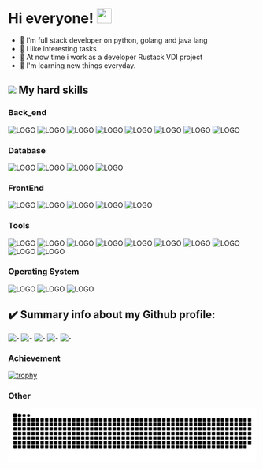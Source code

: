 # Hi everyone!  <img src="https://camo.githubusercontent.com/e8e7b06ecf583bc040eb60e44eb5b8e0ecc5421320a92929ce21522dbc34c891/68747470733a2f2f6d656469612e67697068792e636f6d2f6d656469612f6876524a434c467a6361737252346961377a2f67697068792e676966" width="30" height="30"/>
- 🌱 I’m full stack developer on  python, golang and java lang
- 🐾 I like interesting tasks
- 👷 At now time i work as a developer Rustack VDI project
- 👯 I'm learning new things everyday.

## <img src="https://user-images.githubusercontent.com/74137018/200009885-976f538f-cc1b-4944-9b3e-a86587dc59a5.png" width="30px" /> My hard skills
### Back_end
<img src="https://img.shields.io/badge/PYTHON-333333?style=for-the-badge&logo=PYTHON&logoColor=3776AB" alt="LOGO"/> <img src="https://img.shields.io/badge/DJANGO-333333?style=for-the-badge&logo=DJANGO&logoColor=092E20" alt="LOGO"/> <img src="https://img.shields.io/badge/DJANGO_REST_FRAMEWORK-333333?style=for-the-badge&logo=PYTHON&logoColor=FFFFFF" alt="LOGO"/> <img src="https://img.shields.io/badge/DJANGO_CHANNELS-333333?style=for-the-badge&logo=PYTHON&logoColor=FFFFFF" alt="LOGO"/> <img src="https://img.shields.io/badge/FAST API-333333?style=for-the-badge&logo=FASTAPI&logoColor=009688" alt="LOGO"/> <img src="https://img.shields.io/badge/FLASK-333333?style=for-the-badge&logo=FLASK&logoColor=FFFFFF" alt="LOGO"/> <img src="https://img.shields.io/badge/GO-333333?style=for-the-badge&logo=GO&logoColor=00ADD8" alt="LOGO"/> <img src="https://img.shields.io/badge/JAVA-333333?style=for-the-badge&logo=&logoColor=00ADD8" alt="LOGO"/>

### Database
<img src="https://img.shields.io/badge/POSTGRESQL-333333?style=for-the-badge&logo=PostgreSQL&logoColor=4169E1" alt="LOGO"/> <img src="https://img.shields.io/badge/MySQL-333333?style=for-the-badge&logo=MYSQL&logoColor=4479A1" alt="LOGO"/> <img src="https://img.shields.io/badge/REDIS-333333?style=for-the-badge&logo=REDIS&logoColor=DC382D" alt="LOGO"/> <img src="https://img.shields.io/badge/MONGODB-333333?style=for-the-badge&logo=MONGODB&logoColor=47A248" alt="LOGO"/>

### FrontEnd
<img src="https://img.shields.io/badge/HTML5-333333?style=for-the-badge&logo=HTML5&logoColor=#E34F26" alt="LOGO"/> <img src="https://img.shields.io/badge/CSS-333333?style=for-the-badge&logo=CSS3&logoColor=1572B6" alt="LOGO"/> <img src="https://img.shields.io/badge/BOOTSTRAP-333333?style=for-the-badge&logo=BOOTSTRAP&logoColor=#7952B3" alt="LOGO"/> <img src="https://img.shields.io/badge/JAVASCRIPT-333333?style=for-the-badge&logo=JAVASCRIPT&logoColor=#F7DF1E" alt="LOGO"/> <img src="https://img.shields.io/badge/REACT-333333?style=for-the-badge&logo=REACT&logoColor=#61DAFB" alt="LOGO"/>

### Tools
<img src="https://img.shields.io/badge/PYCHARM-333333?style=for-the-badge&logo=PYCHARM&logoColor=#000000" alt="LOGO"/> <img src="https://img.shields.io/badge/GoLand-333333?style=for-the-badge&logo=GoLand&logoColor=#000000" alt="LOGO"/> <img src="https://img.shields.io/badge/IntelliJ IDEA-333333?style=for-the-badge&logo=IntelliJ IDEA&logoColor=#000000" alt="LOGO"/> <img src="https://img.shields.io/badge/WebStorm-333333?style=for-the-badge&logo=WebStorm&logoColor=#000000" alt="LOGO"/> <img src="https://img.shields.io/badge/GIT-333333?style=for-the-badge&logo=GIT&logoColor=#F05032" alt="LOGO"/> <img src="https://img.shields.io/badge/GitHub-333333?style=for-the-badge&logo=GitHub&logoColor=#F05032" alt="LOGO"/> <img src="https://img.shields.io/badge/GitLab-333333?style=for-the-badge&logo=GitLab&logoColor=#FC6D26" alt="LOGO"/> <img src="https://img.shields.io/badge/Docker-333333?style=for-the-badge&logo=Docker&logoColor=2496ED" alt="LOGO"/> <img src="https://img.shields.io/badge/postman-333333?style=for-the-badge&logo=Postman&logoColor=FF6C37" alt="LOGO"/> <img src="https://img.shields.io/badge/NGINX-333333?style=for-the-badge&logo=NGINX&logoColor=009639" alt="LOGO"/>

### Operating System
<img src="https://img.shields.io/badge/Windows-333333?style=for-the-badge&logo=Windows&logoColor=0078D6" alt="LOGO"/> <img src="https://img.shields.io/badge/macOS-333333?style=for-the-badge&logo=macOS&logoColor=#000000" alt="LOGO"/> <img src="https://img.shields.io/badge/Linux-333333?style=for-the-badge&logo=Linux&logoColor=#FCC624" alt="LOGO"/>

## :heavy_check_mark: Summary info about my Github profile:
![-](https://github-profile-summary-cards.vercel.app/api/cards/profile-details?username=basterrus&theme=nord_dark)
![-](https://github-profile-summary-cards.vercel.app/api/cards/most-commit-language?username=basterrus&theme=nord_dark)
![-](https://github-profile-summary-cards.vercel.app/api/cards/repos-per-language?username=basterrus&theme=nord_dark)
![-](https://github-profile-summary-cards.vercel.app/api/cards/stats?username=basterrus&theme=nord_dark)
![-](https://github-profile-summary-cards.vercel.app/api/cards/productive-time?username=basterrus&theme=nord_dark)

### Achievement
[![trophy](https://github-profile-trophy.vercel.app/?username=ryo-ma&row=1&column=6)](https://github.com/ryo-ma/github-profile-trophy)

### Other
![img](background/github-user-contribution.svg)
